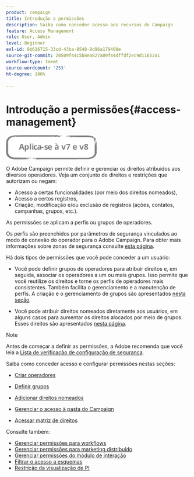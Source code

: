 ```yaml
---
product: campaign
title: Introdução a permissões
description: Saiba como conceder acesso aos recursos do Campaign
feature: Access Management
role: User, Admin
level: Beginner
exl-id: 9b616715-33cd-43ba-8548-8d96a179408e
source-git-commit: 20509f44c5b8e0827a09f44dffdf2ec9d11652a1
workflow-type: tm+mt
source-wordcount: '253'
ht-degree: 100%

---
```


# Introdução a permissões{#access-management}

![](../../assets/common.svg)

O Adobe Campaign permite definir e gerenciar os direitos atribuídos aos diversos operadores. Veja um conjunto de direitos e restrições que autorizam ou negam:

* Acesso a certas funcionalidades (por meio dos direitos nomeados),
* Acesso a certos registros,
* Criação, modificação e/ou exclusão de registros (ações, contatos, campanhas, grupos, etc.).

As permissões se aplicam a perfis ou grupos de operadores.

Os perfis são preenchidos por parâmetros de segurança vinculados ao modo de conexão do operador para o Adobe Campaign. Para obter mais informações sobre zonas de segurança consulte [esta página](../../installation/using/security-zones.md).

Há dois tipos de permissões que você pode conceder a um usuário:

* Você pode definir grupos de operadores para atribuir direitos e, em seguida, associar os operadores a um ou mais grupos. Isso permite que você reutilize os direitos e torne os perfis de operadores mais consistentes. Também facilita o gerenciamento e a manutenção de perfis. A criação e o gerenciamento de grupos são apresentados [nesta seção](access-management-groups.md).

* Você pode atribuir direitos nomeados diretamente aos usuários, em alguns casos para aumentar os direitos alocados por meio de grupos. Esses direitos são apresentados [nesta página](access-management-named-rights.md).

>[!NOTE]
>
>Antes de começar a definir as permissões, a Adobe recomenda que você leia a [Lista de verificação de configuração de segurança](https://helpx.adobe.com/br/campaign/kb/acc-security.html).

Saiba como conceder acesso e configurar permissões nestas seções:

* [Criar operadores](access-management-operators.md)

* [Definir grupos](access-management-groups.md)

* [Adicionar direitos nomeados](access-management-named-rights.md)

* [Gerenciar o acesso à pasta do Campaign](access-management-folders.md)

* [Acessar matriz de direitos](access-management-named-rights.md#access-rights-matrix)


Consulte também:

* [Gerenciar permissões para workflows](../../workflow/using/managing-rights.md)
* [Gerenciar permissões para marketing distribuído](../../distributed/using/about-distributed-marketing.md#operators-and-entities)
* [Gerenciar permissões do módulo de interação](../../interaction/using/operator-profiles.md)
* [Filtrar o acesso a esquemas](../../configuration/using/filtering-schemas.md)
* [Restrição da visualização de PI](../../configuration/using/restricting-pii-view.md)
